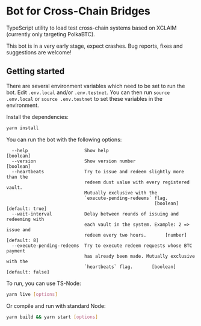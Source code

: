 # Bot for Cross-Chain Bridges

TypeScript utility to load test cross-chain systems based on XCLAIM (currently only targeting PolkaBTC).

This bot is in a very early stage, expect crashes. Bug reports, fixes and suggestions are welcome!

## Getting started

There are several environment variables which need to be set to run the bot. Edit `.env.local` and/or `.env.testnet`. You can then run `source .env.local` or `source .env.testnet` to set these variables in the environment.

Install the dependencies:

```bash
yarn install
```

You can run the bot with the following options:
```
  --help                     Show help                                 [boolean]
  --version                  Show version number                       [boolean]
  --heartbeats               Try to issue and redeem slightly more than the
                             redeem dust value with every registered vault.
                             Mutually exclusive with the
                             `execute-pending-redeems` flag.
                                                       [boolean] [default: true]
  --wait-interval            Delay between rounds of issuing and redeeming with
                             each vault in the system. Example: 2 => issue and
                             redeem every two hours.       [number] [default: 8]
  --execute-pending-redeems  Try to execute redeem requests whose BTC payment
                             has already been made. Mutually exclusive with the
                             `heartbeats` flag.       [boolean] [default: false]
```

To run, you can use TS-Node:

```bash
yarn live [options]
```

Or compile and run with standard Node:

```bash
yarn build && yarn start [options]
```
